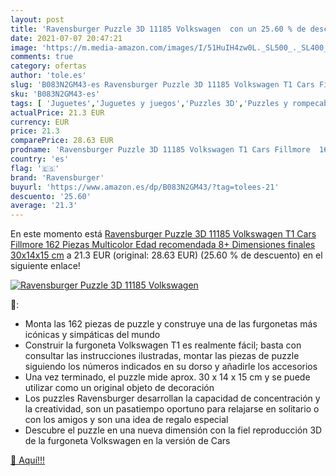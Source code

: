 ```yaml
---
layout: post
title: 'Ravensburger Puzzle 3D 11185 Volkswagen  con un 25.60 % de descuento'
date: 2021-07-07 20:47:21
image: 'https://m.media-amazon.com/images/I/51HuIH4zw0L._SL500_._SL400_.jpg'
comments: true
category: ofertas
author: 'tole.es'
slug: 'B083N2GM43-es Ravensburger Puzzle 3D 11185 Volkswagen T1 Cars Fillmore...'
sku: 'B083N2GM43-es'
tags: [ 'Juguetes','Juguetes y juegos','Puzzles 3D','Puzzles y rompecabezas','puzzle','ravensburger', ]
actualPrice: 21.3 EUR
currency: EUR
price: 21.3
comparePrice: 28.63 EUR
prodname: 'Ravensburger Puzzle 3D 11185 Volkswagen T1 Cars Fillmore  162 Piezas Multicolor  Edad recomendada 8+  Dimensiones finales 30x14x15 cm'
country: 'es'
flag: '🇪🇸'
brand: 'Ravensburger'
buyurl: 'https://www.amazon.es/dp/B083N2GM43/?tag=tolees-21'
descuento: '25.60'
average: '21.3'
---
```


En este momento está [Ravensburger Puzzle 3D 11185 Volkswagen T1 Cars Fillmore  162 Piezas Multicolor  Edad recomendada 8+  Dimensiones finales 30x14x15 cm](https://www.amazon.es/dp/B083N2GM43/?tag=tolees-21) a 21.3 EUR (original: 28.63 EUR) (25.60 %  de descuento) en el siguiente enlace!

[![Ravensburger Puzzle 3D 11185 Volkswagen ](https://m.media-amazon.com/images/I/51HuIH4zw0L._SL500_._SL400_.jpg)](https://www.amazon.es/dp/B083N2GM43/?tag=tolees-21)

🔎:

- Monta las 162 piezas de puzzle y construye una de las furgonetas más icónicas y simpáticas del mundo
- Construir la furgoneta Volkswagen T1 es realmente fácil; basta con consultar las instrucciones ilustradas, montar las piezas de puzzle siguiendo los números indicados en su dorso y añadirle los accesorios
- Una vez terminado, el puzzle mide aprox. 30 x 14 x 15 cm y se puede utilizar como un original objeto de decoración
- Los puzzles Ravensburger desarrollan la capacidad de concentración y la creatividad, son un pasatiempo oportuno para relajarse en solitario o con los amigos y son una idea de regalo especial
- Descubre el puzzle en una nueva dimensión con la fiel reproducción 3D de la furgoneta Volkswagen en la versión de Cars

[🛒 Aquí!!!](https://www.amazon.es/dp/B083N2GM43/?tag=tolees-21)
